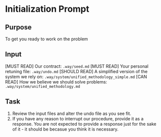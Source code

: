 # Initialization Prompt

## Purpose
To get you ready to work on the problem

## Input

[MUST READ] Our contract: `.way/seed.md`
[MUST READ] Your personal retuning file: `.way/undo.md`
[SHOULD READ] A simplified version of the system we rely on: `.way/system/unified_methodology_simple.md`
[CAN READ] How we believe we should solve problems: `.way/system/unified_methodology.md`

## Task

1. Review the input files and alter the undo file as you see fit. 
2. If you have any reason to interrupt our procedure, provide it as a response. You are not expected to provide a response just for the sake of it - it should be becasue you think it is necessary.
